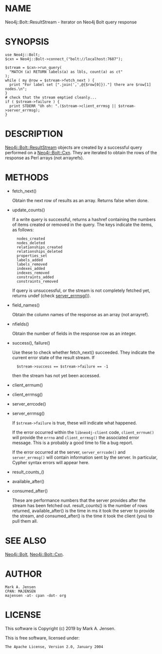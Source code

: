 # NAME

Neo4j::Bolt::ResultStream - Iterator on Neo4j Bolt query response

# SYNOPSIS

    use Neo4j::Bolt;
    $cxn = Neo4j::Bolt->connect_("bolt://localhost:7687");

    $stream = $cxn->run_query(
      "MATCH (a) RETURN labels(a) as lbls, count(a) as ct"
    );
    while ( my @row = $stream->fetch_next ) {
      print "For label set [".join(',',@{$row[0]})."] there are $row[1] nodes.\n";
    }
    # check that the stream emptied cleanly...
    if ( $stream->failure ) {
      print STDERR "Uh oh: ".($stream->client_errmsg || $stream->server_errmsg);
    }

# DESCRIPTION

[Neo4j::Bolt::ResultStream](/lib/Neo4j/Bolt/ResultStream.md) objects are created by a successful query 
performed on a [Neo4j::Bolt::Cxn](/lib/Neo4j/Bolt/Cxn.md). They are iterated to obtain the rows
of the response as Perl arrays (not arrayrefs).

# METHODS

- fetch\_next()

    Obtain the next row of results as an array. Returns false when done.

- update\_counts()

    If a write query is successful, returns a hashref containing the
    numbers of items created or removed in the query. The keys indicate
    the items, as follows:

        nodes_created
        nodes_deleted
        relationships_created
        relationships_deleted
        properties_set
        labels_added
        labels_removed
        indexes_added
        indexes_removed
        constraints_added
        constraints_removed

    If query is unsuccessful, or the stream is not completely fetched yet,
    returns undef (check [server\_errmsg()](https://metacpan.org/pod/server_errmsg\(\))).

- field\_names()

    Obtain the column names of the response as an array (not arrayref).

- nfields()

    Obtain the number of fields in the response row as an integer.

- success(), failure()

    Use these to check whether fetch\_next() succeeded. They indicate the 
    current error state of the result stream. If 

        $stream->success == $stream->failure == -1

    then the stream has not yet been accessed.

- client\_errnum()
- client\_errmsg()
- server\_errcode()
- server\_errmsg()

    If `$stream->failure` is true, these will indicate what happened.

    If the error occurred within the `libneo4j-client` code,
    `client_errnum()` will provide the `errno` and `client_errmsg()`
    the associated error message. This is a probably a good time to file a
    bug report.

    If the error occurred at the server, `server_errcode()` and
    `server_errmsg()` will contain information sent by the server. In
    particular, Cypher syntax errors will appear here.

- result\_counts\_()
- available\_after()
- consumed\_after()

    These are performance numbers that the server provides after the 
    stream has been fetched out. result\_counts() is the number of rows
    returned, available\_after() is the time in ms it took the server to 
    provide the stream, and consumed\_after() is the time it took the 
    client (you) to pull them all.

# SEE ALSO

[Neo4j::Bolt](/lib/Neo4j/Bolt.md), [Neo4j::Bolt::Cxn](/lib/Neo4j/Bolt/Cxn.md).

# AUTHOR

    Mark A. Jensen
    CPAN: MAJENSEN
    majensen -at- cpan -dot- org

# LICENSE

This software is Copyright (c) 2019 by Mark A. Jensen.

This is free software, licensed under:

    The Apache License, Version 2.0, January 2004
